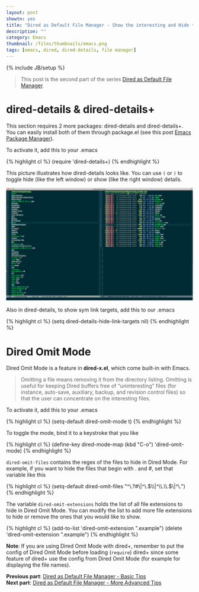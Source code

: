 ```yaml
---
layout: post
showtn: yes
title: "Dired as Default File Manager - Show the interesting and Hide the unnecessary information"
description: ""
category: Emacs
thumbnail: /files/thumbnails/emacs.png
tags: [emacs, dired, dired-details, file manager]
---
```

{% include JB/setup %}

> This post is the second part of the series
> [Dired as Default File Manager](/2013/04/24/dired-as-default-file-manager-1-introduction/).

# dired-details & dired-details+

This section requires 2 more packages: dired-details and dired-details+. You
can easily install both of them through package.el (see this post
[Emacs Package Manager](/2013/01/07/emacs-package-manager/)).

To activate it, add this to your .emacs

{% highlight cl %}
(require 'dired-details+)
{% endhighlight %}

This picture illustrates how dired-details looks like. You can use `(` or
`)` to toggle hide (like the left window) or show (like the right window) details.

<!-- more -->

![Dired mode in my Emacs](/files/2013-04-06-dired-mode-as-default-file-manager/dired.png)  

Also in dired-details, to show sym link targets, add this to our .emacs

{% highlight cl %}
(setq dired-details-hide-link-targets nil)
{% endhighlight %}

# Dired Omit Mode

Dired Omit Mode is a feature in **dired-x.el**, which come built-in with Emacs.

> Omitting a file means removing it from the directory listing. Omitting is
> useful for keeping Dired buffers free of “uninteresting” files (for instance,
> auto-save, auxiliary, backup, and revision control files) so that the user can
> concentrate on the interesting files.

To activate it, add this to your .emacs

{% highlight cl %}
(setq-default dired-omit-mode t)
{% endhighlight %}

To toggle the mode, bind it to a keystroke that you like

{% highlight cl %}
(define-key dired-mode-map (kbd "C-o") 'dired-omit-mode)
{% endhighlight %}

`dired-omit-files` contains the regex of the files to hide in Dired Mode. For
example, if you want to hide the files that begin with . and #, set that variable
like this

{% highlight cl %}
(setq-default dired-omit-files "^\\.?#\\|^\\.$\\|^\\.\\.$\\|^\\.")
{% endhighlight %}

The variable `dired-omit-extensions` holds the list of all file extensions to
hide in Dired Omit Mode. You can modify the list to add more file extensions to
hide or remove the ones that you would like to show.

{% highlight cl %}
(add-to-list 'dired-omit-extension ".example")
(delete 'dired-omit-extension ".example")
{% endhighlight %}

**Note**: If you are using Dired Omit Mode with dired+, remember to put the
config of Dired Omit Mode before loading (`require`) dired+ since some feature
of dired+ use the config from Dired Omit Mode (for example for displaying the
file names).

**Previous part**:
[Dired as Default File Manager - Basic Tips](/2013/04/24/dired-as-default-file-manager-2-basic-tips/)  
**Next part**: [Dired as Default File Manager - More Advanced Tips](/2013/04/24/dired-as-default-file-manager-4-more-advanced-tips/)
